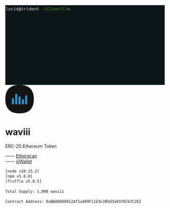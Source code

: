 <img align="right" src="Etherscan.io/waviii.gif">

![waviii_logo](Etherscan.io/waviii_logo_small.png) 
# waviii

ERC-20 Ethereum Token

─── [Etherscan](https://etherscan.io/token/0xBA00868912Af1a409F11E9c2B5d3a9376Cb3C2E2)
<br />
─── [iiiWallet](https://github.com/luc1dLife/iiiWallet)

    [node v10.15.2]
    [npm v5.8.0]
    [Truffle v5.0.5]

    Total Supply: 1,000 waviii

    Contract Address: 0xBA00868912Af1a409F11E9c2B5d3a9376Cb3C2E2